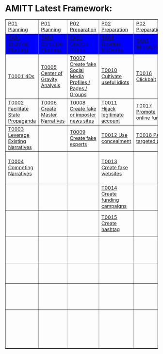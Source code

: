 # AMITT Latest Framework:

<table border="1">
<tr>
<td><a href="phases/P01.md">P01 Planning</a></td><td><a href="phases/P01.md">P01 Planning</a></td><td><a href="phases/P02.md">P02 Preparation</a></td><td><a href="phases/P02.md">P02 Preparation</a></td><td><a href="phases/P02.md">P02 Preparation</a></td><td><a href="phases/P02.md">P02 Preparation</a></td><td><a href="phases/P02.md">P02 Preparation</a></td><td><a href="phases/P03.md">P03 Execution</a></td><td><a href="phases/P03.md">P03 Execution</a></td><td><a href="phases/P03.md">P03 Execution</a></td><td><a href="phases/P03.md">P03 Execution</a></td><td><a href="phases/P04.md">P04 Evaluation</a></td></tr>
<tr style="background-color:blue;color:white;"><td><a href="tactics/TA01.md">TA01 Strategic Planning</a></td><td><a href="tactics/TA02.md">TA02 Objective Planning</a></td><td><a href="tactics/TA03.md">TA03 Develop People</a></td><td><a href="tactics/TA04.md">TA04 Develop Networks</a></td><td><a href="tactics/TA05.md">TA05 Microtargeting</a></td><td><a href="tactics/TA06.md">TA06 Develop Content</a></td><td><a href="tactics/TA07.md">TA07 Channel Selection</a></td><td><a href="tactics/TA08.md">TA08 Pump Priming</a></td><td><a href="tactics/TA09.md">TA09 Exposure</a></td><td><a href="tactics/TA10.md">TA10 Go Physical</a></td><td><a href="tactics/TA11.md">TA11 Persistence</a></td><td><a href="tactics/TA12.md">TA12 Measure Effectiveness</a></td></tr>
<tr><td><a href="techniques/T0001.md">T0001 4Ds</a></td><td><a href="techniques/T0005.md">T0005 Center of Gravity Analysis</a></td><td><a href="techniques/T0007.md">T0007 Create fake Social Media Profiles / Pages / Groups</a></td><td><a href="techniques/T0010.md">T0010 Cultivate useful idiots</a></td><td><a href="techniques/T0016.md">T0016 Clickbait</a></td><td><a href="techniques/T0019.md">T0019 Generate information pollution</a></td><td><a href="techniques/T0029.md">T0029 Manipulate online polls</a></td><td><a href="techniques/T0039.md">T0039 Bait legitimate influencers</a></td><td><a href="techniques/T0047.md">T0047 Muzzle social media as a political force</a></td><td><a href="techniques/T0057.md">T0057 Organise remote rallies and events</a></td><td><a href="techniques/T0058.md">T0058 Legacy web content</a></td><td> </td></tr>
<tr><td><a href="techniques/T0002.md">T0002 Facilitate State Propaganda</a></td><td><a href="techniques/T0006.md">T0006 Create Master Narratives</a></td><td><a href="techniques/T0008.md">T0008 Create fake or imposter news sites</a></td><td><a href="techniques/T0011.md">T0011 Hijack legitimate account</a></td><td><a href="techniques/T0017.md">T0017 Promote online funding</a></td><td><a href="techniques/T0020.md">T0020 Trial content</a></td><td><a href="techniques/T0030.md">T0030 Backstop personas</a></td><td><a href="techniques/T0040.md">T0040 Demand unsurmountable proof</a></td><td><a href="techniques/T0048.md">T0048 Cow online opinion leaders</a></td><td> </td><td><a href="techniques/T0059.md">T0059 Play the long game</a></td><td> </td></tr>
<tr><td><a href="techniques/T0003.md">T0003 Leverage Existing Narratives</a></td><td> </td><td><a href="techniques/T0009.md">T0009 Create fake experts</a></td><td><a href="techniques/T0012.md">T0012 Use concealment</a></td><td><a href="techniques/T0018.md">T0018 Paid targeted ads</a></td><td><a href="techniques/T0021.md">T0021 Memes</a></td><td><a href="techniques/T0031.md">T0031 YouTube</a></td><td><a href="techniques/T0041.md">T0041 Deny involvement</a></td><td><a href="techniques/T0049.md">T0049 Flooding</a></td><td> </td><td><a href="techniques/T0060.md">T0060 Continue to amplify</a></td><td> </td></tr>
<tr><td><a href="techniques/T0004.md">T0004 Competing Narratives</a></td><td> </td><td> </td><td><a href="techniques/T0013.md">T0013 Create fake websites</a></td><td> </td><td><a href="techniques/T0022.md">T0022 Conspiracy narratives</a></td><td><a href="techniques/T0032.md">T0032 Reddit</a></td><td><a href="techniques/T0042.md">T0042 Kernel of Truth</a></td><td><a href="techniques/T0050.md">T0050 Cheerleading domestic social media ops</a></td><td> </td><td> </td><td> </td></tr>
<tr><td> </td><td> </td><td> </td><td><a href="techniques/T0014.md">T0014 Create funding campaigns</a></td><td> </td><td><a href="techniques/T0023.md">T0023 Distort facts</a></td><td><a href="techniques/T0033.md">T0033 Instagram</a></td><td><a href="techniques/T0043.md">T0043 Use SMS/ WhatsApp/ Chat apps</a></td><td><a href="techniques/T0051.md">T0051 Fabricate social media comment</a></td><td> </td><td> </td><td> </td></tr>
<tr><td> </td><td> </td><td> </td><td><a href="techniques/T0015.md">T0015 Create hashtag</a></td><td> </td><td><a href="techniques/T0024.md">T0024 Create fake videos and images</a></td><td><a href="techniques/T0034.md">T0034 LinkedIn</a></td><td><a href="techniques/T0044.md">T0044 Seed distortions</a></td><td><a href="techniques/T0052.md">T0052 Tertiary sites amplify news</a></td><td> </td><td> </td><td> </td></tr>
<tr><td> </td><td> </td><td> </td><td> </td><td> </td><td><a href="techniques/T0025.md">T0025 Leak altered documents</a></td><td><a href="techniques/T0035.md">T0035 Pinterest</a></td><td><a href="techniques/T0045.md">T0045 Use fake experts</a></td><td><a href="techniques/T0053.md">T0053 Twitter trolls amplify and manipulate</a></td><td> </td><td> </td><td> </td></tr>
<tr><td> </td><td> </td><td> </td><td> </td><td> </td><td><a href="techniques/T0026.md">T0026 Create fake research</a></td><td><a href="techniques/T0036.md">T0036 WhatsApp</a></td><td><a href="techniques/T0046.md">T0046 Search Engine Optimization</a></td><td><a href="techniques/T0054.md">T0054 Twitter bots amplify</a></td><td> </td><td> </td><td> </td></tr>
<tr><td> </td><td> </td><td> </td><td> </td><td> </td><td><a href="techniques/T0027.md">T0027 Adapt existing narratives</a></td><td><a href="techniques/T0037.md">T0037 Facebook</a></td><td> </td><td><a href="techniques/T0055.md">T0055 Use hashtag</a></td><td> </td><td> </td><td> </td></tr>
<tr><td> </td><td> </td><td> </td><td> </td><td> </td><td><a href="techniques/T0028.md">T0028 Create competing narratives</a></td><td><a href="techniques/T0038.md">T0038 Twitter</a></td><td> </td><td><a href="techniques/T0056.md">T0056 Dedicated channels disseminate information pollution</a></td><td> </td><td> </td><td> </td></tr>
<tr></tr></table>